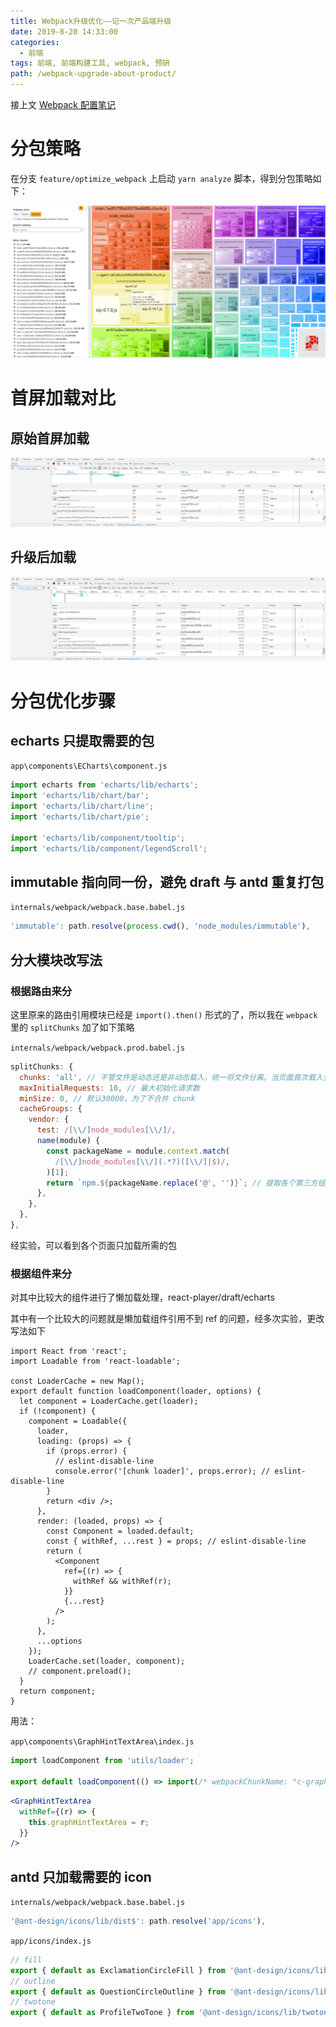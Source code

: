 ```yaml
---
title: Webpack升级优化——记一次产品端升级
date: 2019-8-20 14:33:00
categories:
  - 前端
tags: 前端, 前端构建工具, webpack, 预研
path: /webpack-upgrade-about-product/
---
```


接上文 [Webpack 配置笔记](/webpack-config-note/)

# 分包策略

在分支 `feature/optimize_webpack` 上启动 `yarn analyze` 脚本，得到分包策略如下：

![分包策略](2019-08-20-14-39-37.png)

# 首屏加载对比

## 原始首屏加载

![原始首屏加载大小](2019-08-20-14-42-05.png)

## 升级后加载

![升级后加载大小](2019-08-20-14-42-42.png)

# 分包优化步骤

## echarts 只提取需要的包

`app\components\ECharts\component.js`

```js
import echarts from 'echarts/lib/echarts';
import 'echarts/lib/chart/bar';
import 'echarts/lib/chart/line';
import 'echarts/lib/chart/pie';

import 'echarts/lib/component/tooltip';
import 'echarts/lib/component/legendScroll';
```

## immutable 指向同一份，避免 draft 与 antd 重复打包

`internals/webpack/webpack.base.babel.js`

```js
'immutable': path.resolve(process.cwd(), 'node_modules/immutable'),
```

## 分大模块改写法

### 根据路由来分

这里原来的路由引用模块已经是 `import().then()` 形式的了，所以我在 `webpack` 里的 `splitChunks` 加了如下策略

`internals/webpack/webpack.prod.babel.js`

```js
splitChunks: {
  chunks: 'all', // 不管文件是动态还是非动态载入，统一将文件分离。当页面首次载入会引入所有的包
  maxInitialRequests: 10, // 最大初始化请求数
  minSize: 0, // 默认30000，为了不合并 chunk
  cacheGroups: {
    vendor: {
      test: /[\\/]node_modules[\\/]/,
      name(module) {
        const packageName = module.context.match(
          /[\\/]node_modules[\\/](.*?)([\\/]|$)/,
        )[1];
        return `npm.${packageName.replace('@', '')}`; // 提取各个第三方组件，只在需要时提取
      },
    },
  },
},
```

经实验，可以看到各个页面只加载所需的包

### 根据组件来分

对其中比较大的组件进行了懒加载处理，react-player/draft/echarts

其中有一个比较大的问题就是懒加载组件引用不到 ref 的问题，经多次实验，更改写法如下

```js{16-23}
import React from 'react';
import Loadable from 'react-loadable';

const LoaderCache = new Map();
export default function loadComponent(loader, options) {
  let component = LoaderCache.get(loader);
  if (!component) {
    component = Loadable({
      loader,
      loading: (props) => {
        if (props.error) {
          // eslint-disable-line
          console.error('[chunk loader]', props.error); // eslint-disable-line
        }
        return <div />;
      },
      render: (loaded, props) => {
        const Component = loaded.default;
        const { withRef, ...rest } = props; // eslint-disable-line
        return (
          <Component
            ref={(r) => {
              withRef && withRef(r);
            }}
            {...rest}
          />
        );
      },
      ...options
    });
    LoaderCache.set(loader, component);
    // component.preload();
  }
  return component;
}
```

用法：

`app\components\GraphHintTextArea\index.js`

```js
import loadComponent from 'utils/loader';

export default loadComponent(() => import(/* webpackChunkName: "c-graph-hint-text-area" */ './component'), null);
```

```jsx
<GraphHintTextArea
  withRef={(r) => {
    this.graphHintTextArea = r;
  }}
/>
```

## antd 只加载需要的 icon

`internals/webpack/webpack.base.babel.js`

```js
'@ant-design/icons/lib/dist$': path.resolve('app/icons'),
```

`app/icons/index.js`

```js
// fill
export { default as ExclamationCircleFill } from '@ant-design/icons/lib/fill/ExclamationCircleFill';
// outline
export { default as QuestionCircleOutline } from '@ant-design/icons/lib/outline/QuestionCircleOutline';
// twotone
export { default as ProfileTwoTone } from '@ant-design/icons/lib/twotone/ProfileTwoTone';
```

